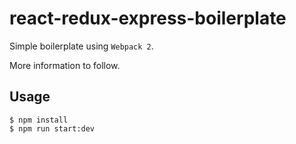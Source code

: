 react-redux-express-boilerplate
===============================

Simple boilerplate using `Webpack 2`.

More information to follow.

## Usage

```
$ npm install
$ npm run start:dev
```
